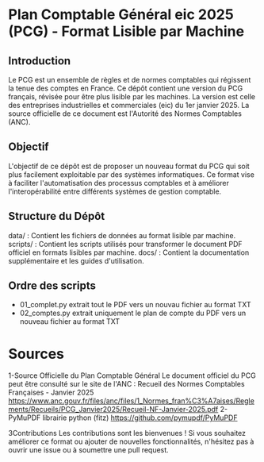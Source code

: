 # Plan Comptable Général eic 2025 (PCG) - Format Lisible par Machine

## Introduction
Le PCG est un ensemble de règles et de normes comptables qui régissent la tenue des comptes en France.
Ce dépôt contient une version du PCG français, révisée pour être plus lisible par les machines.
La version est celle des entreprises industrielles et commerciales (eic) du 1er janvier 2025.
La source officielle de ce document est l'Autorité des Normes Comptables (ANC).

## Objectif
L'objectif de ce dépôt est de proposer un nouveau format du PCG qui soit plus facilement exploitable par des systèmes informatiques.
Ce format vise à faciliter l'automatisation des processus comptables et à améliorer l'interopérabilité entre différents systèmes de gestion comptable.

## Structure du Dépôt
data/ : Contient les fichiers de données au format lisible par machine.
scripts/ : Contient les scripts utilisés pour transformer le document PDF officiel en formats lisibles par machine.
docs/ : Contient la documentation supplémentaire et les guides d'utilisation.

## Ordre des scripts

- 01_complet.py  extrait tout le PDF vers un nouvau fichier au format TXT
- 02_comptes.py  extrait uniquement le plan de compte du PDF vers un nouveau fichier au format TXT

# Sources
1-Source Officielle du Plan Comptable Général
Le document officiel du PCG peut être consulté sur le site de l'ANC :
Recueil des Normes Comptables Françaises - Janvier 2025
https://www.anc.gouv.fr/files/anc/files/1_Normes_fran%C3%A7aises/Reglements/Recueils/PCG_Janvier2025/Recueil-NF-Janvier-2025.pdf
2-PyMuPDF librairie python (fitz)
https://github.com/pymupdf/PyMuPDF


3Contributions
Les contributions sont les bienvenues ! Si vous souhaitez améliorer ce format ou ajouter de nouvelles fonctionnalités, n'hésitez pas à ouvrir une issue ou à soumettre une pull request.